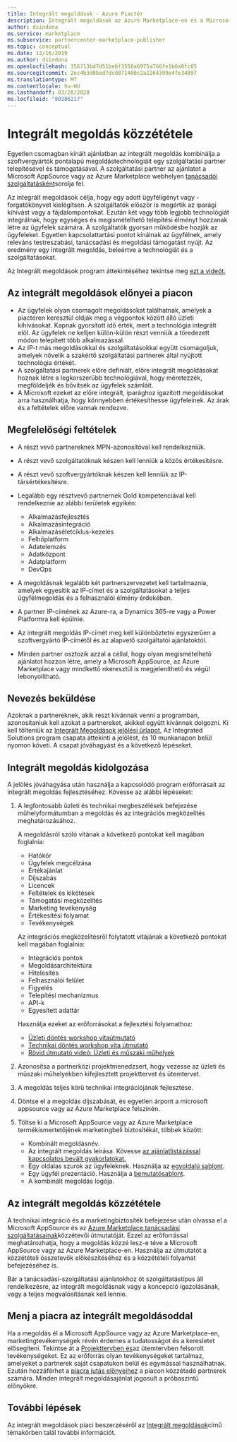 ```yaml
---
title: Integrált megoldások - Azure Piactér
description: Integrált megoldások az Azure Marketplace-en és a Microsoft AppSource-ban
author: dsindona
ms.service: marketplace
ms.subservice: partnercenter-marketplace-publisher
ms.topic: conceptual
ms.date: 12/16/2019
ms.author: dsindona
ms.openlocfilehash: 356713bd7d51be6f3550a6975a766fe1b6a0fc05
ms.sourcegitcommit: 2ec4b3d0bad7dc0071400c2a2264399e4fe34897
ms.translationtype: MT
ms.contentlocale: hu-HU
ms.lasthandoff: 03/28/2020
ms.locfileid: "80286217"
---
```

# <a name="publish-an-integrated-solution"></a>Integrált megoldás közzététele

Egyetlen csomagban kínált ajánlatban az integrált megoldás kombinálja a szoftvergyártók pontalapú megoldástechnológiáit egy szolgáltatási partner telepítésével és támogatásával. A szolgáltatási partner az ajánlatot a Microsoft AppSource vagy az Azure Marketplace webhelyen [tanácsadói szolgáltatásként](https://docs.microsoft.com/azure/marketplace/consulting-services)sorolja fel.

Az integrált megoldások célja, hogy egy adott ügyféligényt vagy -forgatókönyvet kielégítsen. A szolgáltatók először is megértik az iparági kihívást vagy a fájdalompontokat. Ezután két vagy több legjobb technológiát integrálnak, hogy egységes és megismételhető telepítési élményt hozzanak létre az ügyfelek számára. A szolgáltatók gyorsan működésbe hozják az ügyfeleket. Egyetlen kapcsolattartási pontot kínálnak az ügyfélnek, amely releváns testreszabási, tanácsadási és megoldási támogatást nyújt. Az eredmény egy integrált megoldás, beleértve a technológiát és a szolgáltatásokat.

Az Integrált megoldások program áttekintéséhez tekintse meg [ezt a videót.](https://aka.ms/AA5qos4)

## <a name="benefits-of-integrated-solutions-in-the-marketplace"></a>Az integrált megoldások előnyei a piacon

* Az ügyfelek olyan csomagolt megoldásokat találhatnak, amelyek a piactéren keresztül oldják meg a végpontok között álló üzleti kihívásokat. Kapnak gyorsított idő érték, mert a technológia integrált elöl. Az ügyfelek ne kelljen külön-külön részt venniük a töredezett módon telepített több alkalmazással.
* Az IP-t más megoldásokkal és szolgáltatásokkal együtt csomagoljuk, amelyek növelik a szakértő szolgáltatási partnerek által nyújtott technológia értékét.
* A szolgáltatási partnerek előre definiált, előre integrált megoldásokat hoznak létre a legkorszerűbb technológiával, hogy méretezzék, megföldeljék és bővítsék az ügyfelek számláit.
* A Microsoft ezeket az előre integrált, iparághoz igazított megoldásokat arra használhatja, hogy könnyebben értékesíthesse ügyfeleinek. Az árak és a feltételek előre vannak rendezve.

## <a name="eligibility-criteria"></a>Megfelelőségi feltételek

* A részt vevő partnereknek MPN-azonosítóval kell rendelkezniük.
* A részt vevő szolgáltatóknak készen kell lenniük a közös értékesítésre.
* A részt vevő szoftvergyártóknak készen kell lenniük az IP-társértékesítésre.
* Legalább egy résztvevő partnernek Gold kompetenciával kell rendelkeznie az alábbi területek egyikén:

    * Alkalmazásfejlesztés
    * Alkalmazásintegráció
    * Alkalmazáséletciklus-kezelés
    * Felhőplatform
    * Adatelemzés
    * Adatközpont
    * Adatplatform
    * DevOps

* A megoldásnak legalább két partnerszervezetet kell tartalmaznia, amelyek egyesítik az IP-címet és a szolgáltatásokat a teljes ügyfélmegoldás és a felhasználói élmény érdekében.
* A partner IP-címének az Azure-ra, a Dynamics 365-re vagy a Power Platformra kell épülnie.
* Az integrált megoldás IP-címét meg kell különböztetni egyszerűen a szoftvergyártó IP-címétől és az alapvető szolgáltatói ajánlatoktól.
* Minden partner osztozik azzal a céllal, hogy olyan megismételhető ajánlatot hozzon létre, amely a Microsoft AppSource, az Azure Marketplace vagy mindkettő nkeresztül is megjeleníthető és végül lebonyolítható.

## <a name="submit-a-nomination"></a>Nevezés beküldése

Azoknak a partnereknek, akik részt kívánnak venni a programban, azonosítaniuk kell azokat a partnereket, akikkel együtt kívánnak dolgozni. Ki kell tölteniük az [Integrált Megoldások jelölési űrlapot.](https://aka.ms/AA5qicu) Az Integrated Solutions program csapata áttekinti a jelölést, és 10 munkanapon belül nyomon követi. A csapat jóváhagyást és a következő lépéseket.

## <a name="develop-an-integrated-solution"></a>Integrált megoldás kidolgozása

A jelölés jóváhagyása után használja a kapcsolódó program erőforrásait az integrált megoldás fejlesztéséhez. Kövesse az alábbi lépéseket:

1. A legfontosabb üzleti és technikai megbeszélések befejezése műhelyformátumban a megoldás és az integrációs megközelítés meghatározásához.

    A megoldásról szóló vitának a következő pontokat kell magában foglalnia:
    * Hatókör
    * Ügyfelek megcélzása
    * Értékajánlat
    * Díjszabás
    * Licencek
    * Feltételek és kikötések
    * Támogatási megközelítés
    * Marketing tevékenység
    * Értékesítési folyamat
    * Tevékenységek

    Az integrációs megközelítésről folytatott vitájának a következő pontokat kell magában foglalnia:
    * Integrációs pontok
    * Megoldásarchitektúra
    * Hitelesítés
    * Felhasználói felület
    * Figyelés
    * Telepítési mechanizmus
    * API-k
    * Egyesített adattár

    Használja ezeket az erőforrásokat a fejlesztési folyamathoz:

    * [Üzleti döntés workshop vitaútmutató](https://aka.ms/AA5qicx)
    * [Technikai döntés workshop vita útmutató](https://aka.ms/AA5qid1)
    * [Rövid útmutató videó: Üzleti és műszaki műhelyek](https://aka.ms/AA5qos9)

1. Azonosítsa a partnerközi projektmenedzsert, hogy vezesse az üzleti és műszaki műhelyekben kifejlesztett projekttervet és ütemtervet.

1. A megoldás teljes körű technikai integrációjának fejlesztése.

1. Döntse el a megoldás díjszabását, és egyetlen árpont a microsoft appsource vagy az Azure Marketplace felszínén.

1. Töltse ki a Microsoft AppSource vagy az Azure Marketplace termékismertetőjének marketingbeli biztosítékát, többek között:

    * Kombinált megoldásnév.
    * Az integrált megoldás leírása. Kövesse [az ajánlatlistázással kapcsolatos bevált gyakorlatokat.](https://docs.microsoft.com/azure/marketplace/gtm-offer-listing-best-practices)
    * Egy oldalas szurok az ügyfeleknek. Használja az [egyoldalú sablont](https://aka.ms/AA5s08a).
    * Egy ügyfél prezentáció. Használja a [bemutatósablont](https://aka.ms/AA5s7ql).
    * A kombinált megoldás logója.

## <a name="publish-your-integrated-solution"></a>Az integrált megoldás közzététele

A technikai integráció és a marketingbiztosíték befejezése után olvassa el a Microsoft AppSource és az [Azure Marketplace tanácsadási szolgáltatásainak](https://docs.microsoft.com/azure/marketplace/consulting-services)közzétevői útmutatóját. Ezzel az erőforrással meghatározhatja, hogy a megoldás közzé lesz-e téve a Microsoft AppSource vagy az Azure Marketplace-en. Használja az útmutatót a közzétételi összetevők előkészítéséhez és a közzétételi folyamat befejezéséhez is.

Bár a tanácsadási-szolgáltatási ajánlatokhoz öt szolgáltatástípus áll rendelkezésre, az integrált megoldásnak vagy a koncepció igazolásának, vagy a teljes megvalósításnak kell lennie.

## <a name="go-to-market-with-your-integrated-solution"></a>Menj a piacra az integrált megoldásoddal

Ha a megoldás él a Microsoft AppSource vagy az Azure Marketplace-en, marketingtevékenységek révén érdemes a tudatosságot és a keresletet elősegíteni. Tekintse át a [Projekttervben és](https://aka.ms/AA5qiuc)az ütemtervben felsorolt tevékenységeket. Ez az erőforrás olyan tevékenységeket tartalmaz, amelyeket a partnerek saját csapatukon belül és egymással használhatnak. Ezután hozzáférhet a [piacra jutás előnyeihez](https://docs.microsoft.com/azure/marketplace/gtm-your-marketplace-benefits#list-trial-and-consulting-benefits) a piacon közzétadó partnerek számára. Minden integrált megoldásajánlat jogosult a próbaszintű előnyökre.

## <a name="next-steps"></a>További lépések

Az integrált megoldások piaci beszerzéséről az [Integrált megoldások](https://docs.microsoft.com/azure/marketplace/integrated-solutions)című témakörben talál további információt.

